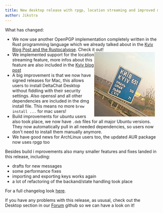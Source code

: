 ```yaml
---
title: New desktop release with rpgp, location streaming and improved mac & ubuntu builds
author: Jikstra
---
```



What has changed:

- We now use another OpenPGP implementation completely written in the Rust
  programming language which we already talked about in the [Kyiv Blog Post and
  the Rustocalypse](https://delta.chat/en/2019-05-08-xyiv). Check it out!
  <img src="../assets/blog/xyiv-to-kyiv2.png" width="200" style="float: right; margin-right: 10px" />
- We implemented support for the location streaming feature, more infos about
  this feature are also included in the [Kyiv blog post](https://delta.chat/en/2019-05-08-xyiv)
- A big improvement is that we now have signed releases for Mac, this allows 
  users to install DeltaChat Desktop without fiddling with their security
  settings. Also openssl and all other dependencies are included in the dmg
  install file. This means no more `brew install ...` for mac users!
- Build improvements for ubuntu users also took place, we now have `.deb` files
  for all major Ubuntu versions. They now automatically pull in all needed
  dependencies, so users now don't need to install them manually anymore.
- We have good news for ArchLinux users too, the updated AUR package now uses
  rpgp too

Besides build i mprovements also many smaller features and fixes landed in this
release, including:
- drafts for new messages
- some performance fixes
- importing and exporting keys works again 
- a lot of refactoring of the backand/state handling took place

For a full changelog look [here](https://github.com/deltachat/deltachat-desktop/releases/tag/v0.103.0). 

If you have any problems with this release, as ususal, check out the Desktop
section in our [Forum](https://support.delta.chat/c/desktop)
github so we can have a look on it!
